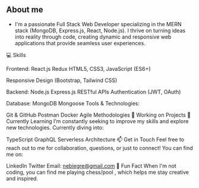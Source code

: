 ## About me

- I'm a passionate Full Stack Web Developer specializing in the MERN stack (MongoDB, Express.js, React, Node.js). I thrive on turning ideas into reality through code, creating dynamic and responsive web applications that provide seamless user experiences.

💻 Skills

Frontend:
React.js
Redux
HTML5, CSS3, JavaScript (ES6+)

Responsive Design (Bootstrap, Tailwind CSS)

Backend:
Node.js
Express.js
RESTful APIs
Authentication (JWT, OAuth)

Database:
MongoDB
Mongoose
Tools & Technologies:

Git & GitHub
Postman
Docker
Agile Methodologies
🚀 Working on Projects
🌱 Currently Learning
I’m constantly seeking to improve my skills and explore new technologies. Currently diving into:

TypeScript
GraphQL
Serverless Architecture
📫 Get in Touch
Feel free to reach out to me for collaboration, questions, or just to connect! You can find me on:

LinkedIn
Twitter
Email: nebiegre@gmail.com
💬 Fun Fact
When I'm not coding, you can find me playing chess/pool , which helps me stay creative and inspired.

